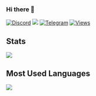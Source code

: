 ### Hi there 👋

[![Discord](https://img.shields.io/badge/Discord-7289DA?style=flat&logo=discord&logoColor=white)](https://discord.com/channels/@me)
[![](https://img.shields.io/badge/Gmail-D14836?style=flat&logo=gmail&logoColor=white)](mailto:mr.mus0831@gmail.com)
[![Telegram](https://img.shields.io/badge/Telegram-2CA5E0?style=flat&logo=telegram&logoColor=white)](https://t.me/Ustaz_Mustafa)
[![Views](https://komarev.com/ghpvc/?username=Mustafa0831&style=flat&color=blueviolet&label=Views)](https://github.com/Mustafa0831)

## Stats
[![](https://github-readme-stats.vercel.app/api?username=Mustafa0831&show_icons=true&count_private=true&hide_title=true&theme=github_dark)](stats)

## Most Used Languages
[![](https://github-readme-stats.vercel.app/api/top-langs/?username=Mustafa0831&layout=compact&hide_title=true&theme=github_dark)](languages)

<!--
**sarmai/sarmai** is a ✨ _special_ ✨ repository because its `README.md` (this file) appears on your GitHub profile.

- 👋 Hi, I’m @MustafaUstaz
- 👀 I’m interested in Golang, Js
- 🌱 I’m currently learning Microsevices, React
- 💞️ I’m looking to collaborate on ...
- 📫 How to reach me [here](https://share.hsforms.com/1aDQoGDjxQKyYI3eAsMsgjwczty2)

<!---
Mustafa0831/Mustafa0831 is a ✨ special ✨ repository because its `README.md` (this file) appears on your GitHub profile.
You can click the Preview link to take a look at your changes.
--->

